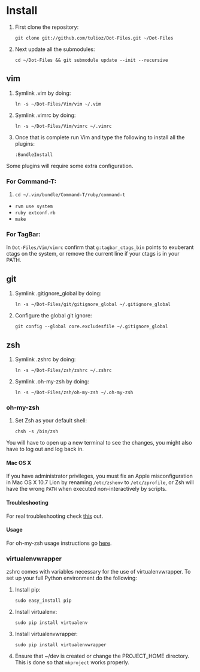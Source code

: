 Install
=======
1. First clone the repository:

    `git clone git://github.com/tulioz/Dot-Files.git ~/Dot-Files`

2. Next update all the submodules:

    `cd ~/Dot-Files && git submodule update --init --recursive`

## vim
1. Symlink .vim by doing:

    `ln -s ~/Dot-Files/Vim/vim ~/.vim`

2. Symlink .vimrc by doing:

    `ln -s ~/Dot-Files/Vim/vimrc ~/.vimrc`

3. Once that is complete run Vim and type the following to install all the plugins:

    `:BundleInstall`

Some plugins will require some extra configuration.

### For Command-T:
1. `cd ~/.vim/bundle/Command-T/ruby/command-t`
* `rvm use system`
* `ruby extconf.rb`
* `make`

### For TagBar:
In `Dot-Files/Vim/vimrc` confirm that `g:tagbar_ctags_bin` points to exuberant ctags on the
system, or remove the current line if your ctags is in your PATH.

## git
1. Symlink .gitignore_global by doing:

    `ln -s ~/Dot-Files/git/gitignore_global ~/.gitignore_global`

2. Configure the global git ignore:

    `git config --global core.excludesfile ~/.gitignore_global`

## zsh
1. Symlink .zshrc by doing:

    `ln -s ~/Dot-Files/zsh/zshrc ~/.zshrc`

2. Symlink .oh-my-zsh by doing:

    `ln -s ~/Dot-Files/zsh/oh-my-zsh ~/.oh-my-zsh`

### oh-my-zsh
1. Set Zsh as your default shell:

    `chsh -s /bin/zsh`

You will have to open up a new terminal to see the changes, you might also have to log out and log back in.

#### Mac OS X
If you have administrator privileges, you must fix an Apple misconfiguration
in Mac OS X 10.7 Lion by renaming `/etc/zshenv` to `/etc/zprofile`, or Zsh will
have the wrong `PATH` when executed non-interactively by scripts.

#### Troubleshooting
For real troubleshooting check [this](https://github.com/sorin-ionescu/oh-my-zsh#troubleshooting) out.

#### Usage
For oh-my-zsh usage instructions go [here](https://github.com/sorin-ionescu/oh-my-zsh#usage).

### virtualenvwrapper
zshrc comes with variables necessary for the use of virtualenvwrapper. To set up your full Python environment do the following:

1. Install pip:

	`sudo easy_install pip`

2. Install virtualenv:

	`sudo pip install virtualenv`

3. Install virtualenvwrapper:

	`sudo pip install virtualenvwrapper`
	
4. Ensure that ~/dev is created or change the PROJECT_HOME directory. This is done so that `mkproject` works properly.